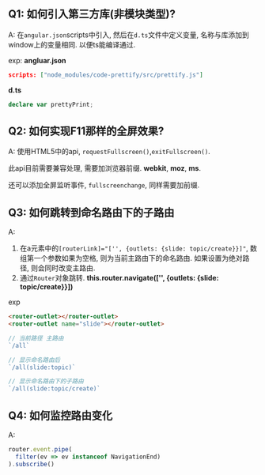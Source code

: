 ## Q1: 如何引入第三方库(非模块类型)?

A: 在`angular.json`scripts中引入, 然后在`d.ts`文件中定义变量, 名称与库添加到window上的变量相同. 以便ts能编译通过.

exp:
**angluar.json**
```json
scripts: ["node_modules/code-prettify/src/prettify.js"]
```

**d.ts**
```ts
declare var prettyPrint;
```





## Q2: 如何实现F11那样的全屏效果?

A: 使用HTML5中的api, `requestFullscreen()`,`exitFullscreen()`.

此api目前需要兼容处理, 需要加浏览器前缀.
**webkit**, **moz**, **ms**.

还可以添加全屏监听事件, `fullscreenchange`, 同样需要加前缀.


## Q3: 如何跳转到命名路由下的子路由

A:
1. 在a元素中的`[routerLink]="['', {outlets: {slide: topic/create}}]"`,
数组第一个参数如果为空格, 则为当前主路由下的命名路由.
如果设置为绝对路径, 则会同时改变主路由.
2. 通过`Router`对象跳转. **this.router.navigate(['', {outlets: {slide: topic/create}}])**

exp
```html
<router-outlet></router-outlet>
<router-outlet name="slide"></router-outlet>
```

```ts
// 当前路径 主路由
`/all`

// 显示命名路由后
`/all(slide:topic)`

// 显示命名路由下的子路由
`/all(slide:topic/create)`
```


## Q4: 如何监控路由变化
A: 
```ts
router.event.pipe(
  filter(ev => ev instanceof NavigationEnd)
).subscribe()
```